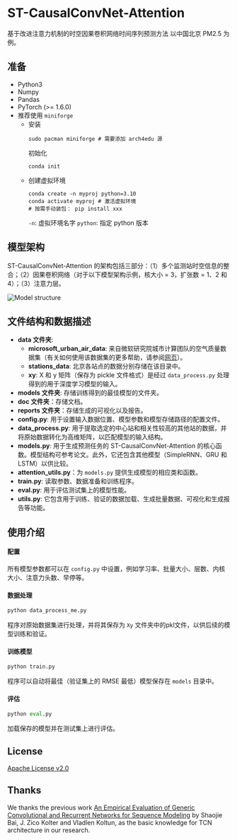 # ST-CausalConvNet-Attention
基于改进注意力机制的时空因果卷积网络时间序列预测方法
以中国北京 PM2.5 为例。

## 准备

- Python3
- Numpy
- Pandas
- PyTorch (>= 1.6.0)
- 推荐使用 `miniforge`
  - 安装
    ```shell
    sudo pacman miniforge # 需要添加 arch4edu 源
    ```
    初始化
    ```shell
    conda init
    ```
  - 创建虚拟环境
    ```shell
    conda create -n myproj python=3.10
    conda activate myproj # 激活虚拟环境
    # 按需手动装包： pip install xxx
    ```
    `-n`: 虚拟环境名字
    `python`: 指定 python 版本

## 模型架构

ST-CausalConvNet-Attention 的架构包括三部分：（1）多个监测站时空信息的整合；（2）因果卷积网络（对于以下模型架构示例，核大小 = 3，扩张数 = 1、2 和 4）；（3）注意力层。

![Model structure](./ST-CausalConvNet_Architecture.jpg)

## 文件结构和数据描述

- **data 文件夹**:
  - **microsoft_urban_air_data**: 来自微软研究院城市计算团队的空气质量数据集（有关如何使用该数据集的更多帮助，请参阅[网页](http://research.microsoft.com/en-us/projects/urbanair)）。
  - **stations_data**: 北京各站点的数据分别存储在该目录中。
  - **xy**: X 和 y 矩阵（保存为 pickle 文件格式）是经过 `data_process.py` 处理得到的用于深度学习模型的输入。
- **models 文件夹**: 存储训练得到的最佳模型的文件夹。
- **doc 文件夹**：存储文档。
- **reports 文件夹**：存储生成的可视化以及报告。
- **config.py**: 用于设置输入数据位置、模型参数和模型存储路径的配置文件。
- **data_process.py**: 用于提取选定的中心站和相关性较高的其他站的数据，并将原始数据转化为高维矩阵，以匹配模型的输入结构。
- **models.py**: 用于生成预测任务的 ST-CausalConvNet-Attention 的核心函数。模型结构可参考论文。此外，它还包含其他模型（SimpleRNN、GRU 和 LSTM）以供比较。
- **attention_utils.py**：为 `models.py` 提供生成模型的相应类和函数。
- **train.py**: 读取参数、数据准备和训练程序。
- **eval.py**: 用于评估测试集上的模型性能。
- **utils.py**: 它包含用于训练、验证的数据加载、生成批量数据、可视化和生成报告等功能。

## 使用介绍

#### 配置

所有模型参数都可以在 `config.py` 中设置，例如学习率、批量大小、层数、内核大小、注意力头数、早停等。

#### 数据处理

```python
python data_process_me.py
```

程序对原始数据集进行处理，并将其保存为 `Xy` 文件夹中的pkl文件，以供后续的模型训练和验证。

#### 训练模型

```python
python train.py
```

程序可以自动将最佳（验证集上的 RMSE 最低）模型保存在 `models` 目录中。

#### 评估

```python
python eval.py
```

加载保存的模型并在测试集上进行评估。

## License

[Apache License v2.0](./LICENSE)

## Thanks

We thanks the previous work [An Empirical Evaluation of Generic Convolutional and Recurrent Networks for Sequence Modeling](https://arxiv.org/abs/1803.01271) by Shaojie Bai, J. Zico Kolter and Vladlen Koltun, as the basic knowledge for TCN architecture in our research.


